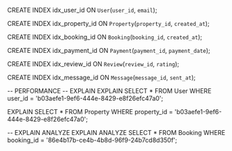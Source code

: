 CREATE INDEX idx_user_id ON `User`(`user_id`, `email`);

CREATE INDEX idx_property_id ON `Property`(`property_id`, `created_at`);

CREATE INDEX idx_booking_id ON `Booking`(`booking_id`, `created_at`);

CREATE INDEX idx_payment_id ON `Payment`(`payment_id`, `payment_date`);

CREATE INDEX idx_review_id ON `Review`(`review_id`, `rating`);

CREATE INDEX idx_message_id ON `Message`(`message_id`, `sent_at`);

-- PERFORMANCE
-- EXPLAIN
EXPLAIN
SELECT \*
FROM
User
WHERE
user_id = 'b03aefe1-9ef6-444e-8429-e8f26efc47a0';

EXPLAIN
SELECT \*
FROM
Property
WHERE
property_id = 'b03aefe1-9ef6-444e-8429-e8f26efc47a0';

-- EXPLAIN ANALYZE
EXPLAIN ANALYZE
SELECT \*
FROM
Booking
WHERE
booking_id = '86e4b17b-ce4b-4b8d-96f9-24b7cd8d350f';
